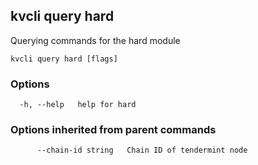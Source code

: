 <!--
title: hard
order: 0
-->
## kvcli query hard

Querying commands for the hard module

```
kvcli query hard [flags]
```

### Options

```
  -h, --help   help for hard
```

### Options inherited from parent commands

```
      --chain-id string   Chain ID of tendermint node
```

